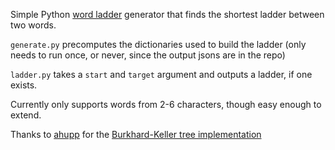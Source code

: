 Simple Python [word ladder](https://en.wikipedia.org/wiki/Word_ladder)
generator that finds the shortest ladder between two words.

`generate.py` precomputes the dictionaries used to build the ladder (only
needs to run once, or never, since the output jsons are in the repo)

`ladder.py` takes a `start` and `target` argument and outputs a ladder, if
one exists.

Currently only supports words from 2-6 characters, though easy enough to
extend.

Thanks to [ahupp](https://github.com/ahupp) for the
[Burkhard-Keller tree implementation](https://github.com/ahupp/bktree)
